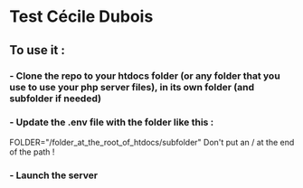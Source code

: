 # Test Cécile Dubois

## To use it :

### - Clone the repo to your htdocs folder (or any folder that you use to use your php server files), in its own folder (and subfolder if needed)

### - Update the .env file with the folder like this :

FOLDER="/folder_at_the_root_of_htdocs/subfolder"
Don't put an / at the end of the path !

### - Launch the server
